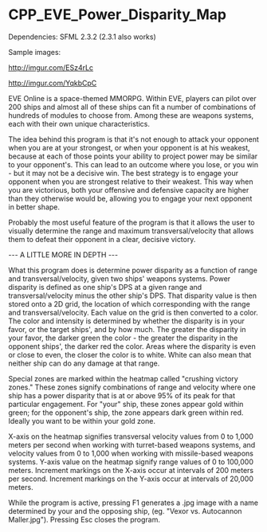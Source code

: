 # CPP_EVE_Power_Disparity_Map

Dependencies: SFML 2.3.2 (2.3.1 also works)

Sample images:

http://imgur.com/ESz4rLc

http://imgur.com/YqkbCpC

EVE Online is a space-themed MMORPG. Within EVE, players can pilot over 200 ships and almost all of these ships can fit a number of combinations of hundreds of modules to choose from. Among these are weapons systems, each with their own unique characteristics.

The idea behind this program is that it's not enough to attack your opponent when you are at your strongest, or when your opponent is at his weakest, because at each of those points your ability to project power may be similar to your opponent's. This can lead to an outcome where you lose, or you win - but it may not be a decisive win. The best strategy is to engage your opponent when you are strongest relative to their weakest. This way when you are victorious, both your offensive and defensive capacity are higher than they otherwise would be, allowing you to engage your next opponent in better shape. 

Probably the most useful feature of the program is that it allows the user to visually determine the range and maximum transversal/velocity that allows them to defeat their opponent in a clear, decisive victory.

--- A LITTLE MORE IN DEPTH ---

What this program does is determine power disparity as a function of range and transversal/velocity, given two ships' weapons systems. Power disparity is defined as one ship's DPS at a given range and transversal/velocity minus the other ship's DPS. That disparity value is then stored onto a 2D grid, the location of which corresponding with the range and transversal/velocity. Each value on the grid is then converted to a color. The color and intensity is determined by whether the disparity is in your favor, or the target ships', and by how much. The greater the disparity in your favor, the darker green the color - the greater the disparity in the opponent ships', the darker red the color. Areas where the disparity is even or close to even, the closer the color is to white. White can also mean that neither ship can do any damage at that range.

Special zones are marked within the heatmap called "crushing victory zones." These zones signify combinations of range and velocity where one ship has a power disparity that is at or above 95% of its peak for that particular engagement. For "your" ship, these zones appear gold within green; for the opponent's ship, the zone appears dark green within red. Ideally you want to be within your gold zone.

X-axis on the heatmap signifies transversal velocity values from 0 to 1,000 meters per second when working with turret-based weapons systems, and velocity values from 0 to 1,000 when working with missile-based weapons systems. Y-axis value on the heatmap signify range values of 0 to 100,000 meters. Increment markings on the X-axis occur at intervals of 200 meters per second. Increment markings on the Y-axis occur at intervals of 20,000 meters.

While the program is active, pressing F1 generates a .jpg image with a name determined by your and the opposing ship, (eg. "Vexor vs. Autocannon Maller.jpg"). Pressing Esc closes the program.
